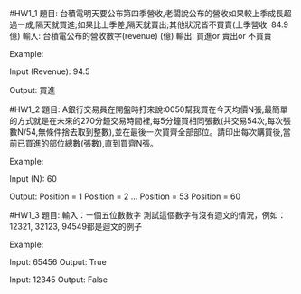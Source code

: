 #HW1_1
題目:
台積電明天要公布第四季營收,老闆說公布的營收如果較上季成長超過㇐成,隔天就買進;如果比上季差,隔天就賣出;其他狀況皆不買賣(上季營收: 84.9億)
輸入: 台積電公布的營收數字(revenue) (億)
輸出: 買進or 賣出or 不買賣

Example:


Input (Revenue):
94.5

Output:
買進

#HW1_2
題目:
A銀行交易員在開盤時打來說:0050幫我買在今天均價N張,最簡單的方式就是在未來的270分鐘交易時間裡,每5分鐘買相同張數(共交易54次,每次張數N/54,無條件捨去取到整數),並在最後㇐次買齊全部部位。請印出每次購買後,當前已買進的部位總數(張數),直到買齊N張。

Example:


Input (N):
60

Output:
Position = 1
Position = 2
…
Position = 53
Position = 60

#HW1_3
題目:
輸入：㇐個五位數數字
測試這個數字有沒有迴文的情況，例如：12321, 32123, 94549都是迴文的例子

Example:


Input:
65456
Output:
True

Input:
12345
Output:
False